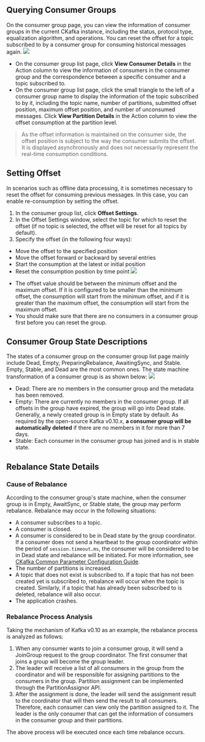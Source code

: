 ## Querying Consumer Groups
On the consumer group page, you can view the information of consumer groups in the current CKafka instance, including the status, protocol type, equalization algorithm, and operations. You can reset the offset for a topic subscribed to by a consumer group for consuming historical messages again.
![](https://main.qcloudimg.com/raw/eaeeac6122be7335ba6d632aa940f5c4.png)
- On the consumer group list page, click **View Consumer Details** in the Action column to view the information of consumers in the consumer group and the correspondence between a specific consumer and a topic subscribed to.
- On the consumer group list page, click the small triangle to the left of a consumer group name to display the information of the topic subscribed to by it, including the topic name, number of partitions, submitted offset position, maximum offset position, and number of unconsumed messages. Click **View Partition Details** in the Action column to view the offset consumption at the partition level.

> As the offset information is maintained on the consumer side, the offset position is subject to the way the consumer submits the offset. It is displayed asynchronously and does not necessarily represent the real-time consumption conditions.

## Setting Offset 
In scenarios such as offline data processing, it is sometimes necessary to reset the offset for consuming previous messages. In this case, you can enable re-consumption by setting the offset.
1. In the consumer group list, click **Offset Settings**.
2. In the Offset Settings window, select the topic for which to reset the offset (if no topic is selected, the offset will be reset for all topics by default).
3. Specify the offset (in the following four ways):
 - Move the offset to the specified position
 - Move the offset forward or backward by several entries
 - Start the consumption at the latest or initial position
 - Reset the consumption position by time point
![](https://main.qcloudimg.com/raw/cd3bc2bfb415909c6e666e5978ecc665.png)

>
- The offset value should be between the minimum offset and the maximum offset. If it is configured to be smaller than the minimum offset, the consumption will start from the minimum offset, and if it is greater than the maximum offset, the consumption will start from the maximum offset.
- You should make sure that there are no consumers in a consumer group first before you can reset the group.



## Consumer Group State Descriptions
The states of a consumer group on the consumer group list page mainly include Dead, Empty, PreparingRebalance, AwaitingSync, and Stable. Empty, Stable, and Dead are the most common ones. The state machine transformation of a consumer group is as shown below:
![](https://main.qcloudimg.com/raw/f35cb27ac35bef4628df17427e46c912.jpg)
- Dead: There are no members in the consumer group and the metadata has been removed.
- Empty: There are currently no members in the consumer group. If all offsets in the group have expired, the group will go into Dead state. Generally, a newly created group is in Empty state by default.
As required by the open-source Kafka v0.10.x, **a consumer group will be automatically deleted** if there are no members in it for more than 7 days.
- Stable: Each consumer in the consumer group has joined and is in stable state.

## Rebalance State Details
### Cause of Rebalance
According to the consumer group's state machine, when the consumer group is in Empty, AwaitSync, or Stable state, the group may perform rebalance. Rebalance may occur in the following situations:
- A consumer subscribes to a topic.
- A consumer is closed.
- A consumer is considered to be in Dead state by the group coordinator.
If a consumer does not send a heartbeat to the group coordinator within the period of `session.timeout.ms`, the consumer will be considered to be in Dead state and rebalance will be initiated. For more information, see [CKafka Common Parameter Configuration Guide](https://intl.cloud.tencent.com/document/product/597/31588).
- The number of partitions is increased.
- A topic that does not exist is subscribed to.
If a topic that has not been created yet is subscribed to, rebalance will occur when the topic is created. Similarly, if a topic that has already been subscribed to is deleted, rebalance will also occur.
- The application crashes.

### Rebalance Process Analysis
Taking the mechanism of Kafka v0.10 as an example, the rebalance process is analyzed as follows:
1. When any consumer wants to join a consumer group, it will send a JoinGroup request to the group coordinator. The first consumer that joins a group will become the group leader.
2. The leader will receive a list of all consumers in the group from the coordinator and will be responsible for assigning partitions to the consumers in the group. Partition assignment can be implemented through the PartitionAssignor API.
3. After the assignment is done, the leader will send the assignment result to the coordinator that will then send the result to all consumers.
Therefore, each consumer can view only the partition assigned to it. The leader is the only consumer that can get the information of consumers in the consumer group and their partitions.

The above process will be executed once each time rebalance occurs.

